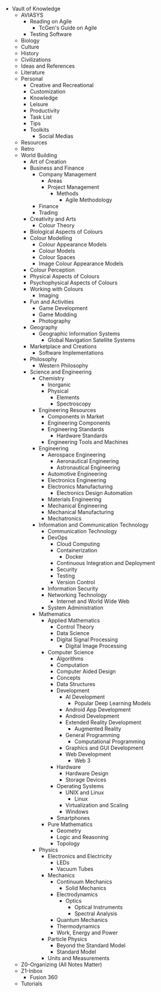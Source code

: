  - Vault of Knowledge
	- AVIASYS
		- Reading on Agile
			- TcGen's Guide on Agile
		- Testing Software
	- Biology
	- Culture
	- History
	- Civilizations
	- Ideas and References
	- Literature
	- Personal
		- Creative and Recreational
		- Customization
		- Knowledge
		- Leisure
		- Productivity
		- Task List
		- Tips
		- Toolkits
			- Social Medias
	- Resources
	- Retro
	- World Building
		- Art of Creation
		- Business and Finance
			- Company Management
				- Areas
				- Project Management
					- Methods
						- Agile Methodology
			- Finance
			- Trading
		- Creativity and Arts
			- Colour Theory
		- Biological Aspects of Colours
		- Colour Modelling
			- Colour Appearance Models
			- Colour Models
			- Colour Spaces
			- Image Colour Appearance Models
		- Colour Perception
		- Physical Aspects of Colours
		- Psychophysical Aspects of Colours
		- Working with Colours
			- Imaging
		- Fun and Activities
			- Game Development
			- Game Modding
			- Photography
		- Geography
			- Geographic Information Systems
				- Global Navigation Satellite Systems
		- Marketplace and Creations
			- Software Implementations
		- Philosophy
			- Western Philosophy
		- Science and Engineering
			- Chemistry
				- Inorganic
				- Physical
					- Elements
					- Spectroscopy
			- Engineering Resources
				- Components in Market
				- Engineering Components
				- Engineering Standards
					- Hardware Standards
				- Engineering Tools and Machines
			- Engineering
				- Aerospace Engineering
					- Aeronautical Engineering
					- Astronautical Engineering
				- Automotive Engineering
				- Electronics Engineering
				- Electronics Manufacturing
					- Electronics Design Automation
				- Materials Engineering
				- Mechanical Engineering
				- Mechanical Manufacturing
				- Mechatronics
			- Information and Communication Technology
				- Communication Technology
				- DevOps
					- Cloud Computing
					- Containerization
						- Docker
					- Continuous Integration and Deployment
					- Security
					- Testing
					- Version Control
				- Information Security
				- Networking Technology
					- Internet and World Wide Web
				- System Administration
			- Mathematics
				- Applied Mathematics
					- Control Theory
					- Data Science
					- Digital Signal Processing
						- Digital Image Processing
				- Computer Science
					- Algorithms
					- Computation
					- Computer Aided Design
					- Concepts
					- Data Structures
					- Development
						- AI Development
							- Popular Deep Learning Models
						- Android App Development
						- Android Development
						- Extended Reality Development
							- Augmented Reality
						- General Programming
							- Computational Programming
						- Graphics and GUI Development
						- Web Development
							- Web 3
					- Hardware
						- Hardware Design
						- Storage Devices
					- Operating Systems
						- UNIX and Linux
							- Linux
						- Virtualization and Scaling
						- Windows
					- Smartphones
				- Pure Mathematics
					- Geometry
					- Logic and Reasoning
					- Topology
			- Physics
				- Electronics and Electricity
					- LEDs
					- Vacuum Tubes
				- Mechanics
					- Continuum Mechanics
						- Solid Mechanics
					- Electrodynamics
						- Optics
							- Optical Instruments
							- Spectral Analysis
					- Quantum Mechanics
					- Thermodynamics
					- Work, Energy and Power
				- Particle Physics
					- Beyond the Standard Model
					- Standard Model
				- Units and Measurements
	- Z0-Organizing (All Notes Matter)
	- Z1-Inbox
		- Fusion 360
	- Tutorials
